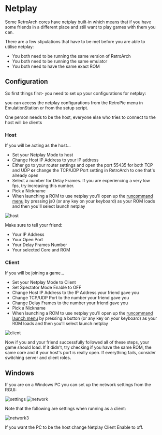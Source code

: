 # Netplay

Some RetroArch cores have netplay built-in which means that if you have some friends in a different place and still want to play games with them you can.

There are a few stipulations that have to be met before you are able to utilise netplay:

- You both need to be running the same version of RetroArch
- You both need to be running the same emulator
- You both need to have the same exact ROM

## Configuration

So first things first- you need to set up your configurations for netplay:

you can access the netplay configurations from the RetroPie menu in EmulationStation or from the setup script.

One person needs to be the host, everyone else who tries to connect to the host will be clients

### Host

If you will be acting as the host...

- Set your Netplay Mode to host
- Change Host IP Address to your IP address
- Either go to your router settings and open the port 55435 for both TCP and UDP **or** change the TCP/UDP Port setting in RetroArch to one that's already open
- Select a number for Delay Frames. If you are experiencing a very low fps, try increasing this number.
- Pick a Nickname
- When launching a ROM to use netplay you'll open up the [runcommand menu](Runcommand#runcommand-launch-menu) by pressing js0 (or any key on your keyboard) as your ROM loads and then you'll select launch netplay

![host](https://cloud.githubusercontent.com/assets/10035308/10062467/1c89bb58-6220-11e5-942b-7892d4b82050.png)

Make sure to tell your friend:
- Your IP Address
- Your Open Port
- Your Delay Frames Number
- Your selected Core and ROM

### Client

If you will be joining a game...

- Set your Netplay Mode to Client
- Set Spectator Mode Enable to OFF
- Change Host IP Address to the IP Address your friend gave you
- Change TCP/UDP Port to the number your friend gave you
- Change Delay Frames to the number your friend gave you
- Pick a Nickname
- When launching a ROM to use netplay you'll open up the [runcommand launch menu](Runcommand) by pressing a button (or any key on your keyboard) as your ROM loads and then you'll select launch netplay

![client](https://cloud.githubusercontent.com/assets/10035308/10062468/2046ec02-6220-11e5-9d42-f58779986f93.png)

Now if you and your friend successfully followed all of these steps, your game should load. If it didn't, try checking if you have the same ROM, the same core and if your host's port is really open. If everything fails, consider switching server and client roles. 

## Windows

If you are on a Windows PC you can set up the network settings from the RGUI:

![settings](https://cloud.githubusercontent.com/assets/10035308/10062550/d0d17d8a-6220-11e5-8325-461c0d712668.png)
![network](https://cloud.githubusercontent.com/assets/10035308/10062551/d0d3dd5a-6220-11e5-910f-824cc081b902.png)

Note that the following are settings when running as a client:

![network3](https://cloud.githubusercontent.com/assets/10035308/10065131/9a09ef6c-623e-11e5-8b96-19c0254feb1a.png)

If you want the PC to be the host change Netplay Client Enable to off.
